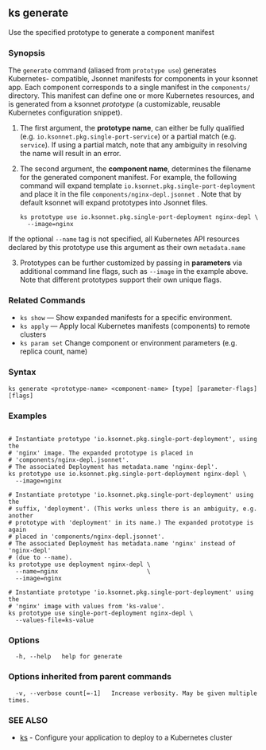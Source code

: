## ks generate

Use the specified prototype to generate a component manifest

### Synopsis


The `generate` command (aliased from `prototype use`) generates Kubernetes-
compatible, Jsonnet manifests for components in your ksonnet app. Each component
corresponds to a single manifest in the `components/` directory. This manifest
can define one or more Kubernetes resources, and is generated from a ksonnet
*prototype* (a customizable, reusable Kubernetes configuration snippet).

1. The first argument, the **prototype name**, can either be fully qualified
(e.g. `io.ksonnet.pkg.single-port-service`) or a partial match (e.g. `service`).
If using a partial match, note that any ambiguity in resolving the name will
result in an error.

2. The second argument, the **component name**, determines the filename for the
generated component manifest. For example, the following command will expand
template `io.ksonnet.pkg.single-port-deployment` and place it in the
file `components/nginx-depl.jsonnet` . Note that by default ksonnet will
expand prototypes into Jsonnet files.

       ks prototype use io.ksonnet.pkg.single-port-deployment nginx-depl \
         --image=nginx

  If the optional `--name` tag is not specified, all Kubernetes API resources
  declared by this prototype use this argument as their own `metadata.name`

3. Prototypes can be further customized by passing in **parameters** via additional
command line flags, such as  `--image` in the example above. Note that
different prototypes support their own unique flags.

### Related Commands

* `ks show` — Show expanded manifests for a specific environment.
* `ks apply` — Apply local Kubernetes manifests (components) to remote clusters
* `ks param set` Change component or environment parameters (e.g. replica count, name)

### Syntax


```
ks generate <prototype-name> <component-name> [type] [parameter-flags] [flags]
```

### Examples

```

# Instantiate prototype 'io.ksonnet.pkg.single-port-deployment', using the
# 'nginx' image. The expanded prototype is placed in
# 'components/nginx-depl.jsonnet'.
# The associated Deployment has metadata.name 'nginx-depl'.
ks prototype use io.ksonnet.pkg.single-port-deployment nginx-depl \
  --image=nginx

# Instantiate prototype 'io.ksonnet.pkg.single-port-deployment' using the
# suffix, 'deployment'. (This works unless there is an ambiguity, e.g. another
# prototype with 'deployment' in its name.) The expanded prototype is again
# placed in 'components/nginx-depl.jsonnet'.
# The associated Deployment has metadata.name 'nginx' instead of 'nginx-depl'
# (due to --name).
ks prototype use deployment nginx-depl \
  --name=nginx                         \
  --image=nginx

# Instantiate prototype 'io.ksonnet.pkg.single-port-deployment' using the
# 'nginx' image with values from 'ks-value'.
ks prototype use single-port-deployment nginx-depl \
  --values-file=ks-value

```

### Options

```
  -h, --help   help for generate
```

### Options inherited from parent commands

```
  -v, --verbose count[=-1]   Increase verbosity. May be given multiple times.
```

### SEE ALSO

* [ks](ks.md)	 - Configure your application to deploy to a Kubernetes cluster

